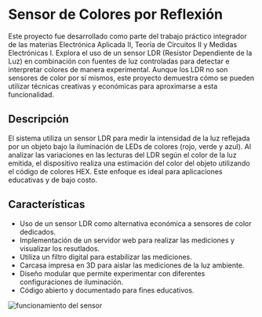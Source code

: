 # Sensor de Colores por Reflexión

Este proyecto fue desarrollado como parte del trabajo práctico integrador de las materias Electrónica Aplicada II, Teoría de Circuitos II y Medidas Electrónicas I. Explora el uso de un sensor LDR (Resistor Dependiente de la Luz) en combinación con fuentes de luz controladas para detectar e interpretar colores de manera experimental. Aunque los LDR no son sensores de color por sí mismos, este proyecto demuestra cómo se pueden utilizar técnicas creativas y económicas para aproximarse a esta funcionalidad.

## Descripción
El sistema utiliza un sensor LDR para medir la intensidad de la luz reflejada por un objeto bajo la iluminación de LEDs de colores (rojo, verde y azul). Al analizar las variaciones en las lecturas del LDR según el color de la luz emitida, el dispositivo realiza una estimación del color del objeto utilizando el código de colores HEX. Este enfoque es ideal para aplicaciones educativas y de bajo costo.

## Características
- Uso de un sensor LDR como alternativa económica a sensores de color dedicados.
- Implementación de un servidor web para realizar las mediciones y visualizar los resutlados.
- Utiliza un filtro digital para estabilizar las mediciones.
- Carcasa impresa en 3D para aislar las mediciones de la luz ambiente.
- Diseño modular que permite experimentar con diferentes configuraciones de iluminación.
- Código abierto y documentado para fines educativos.

![funcionamiento del sensor](informes/informe_tp_integrador_2024/img/resultados_sensor.png)
